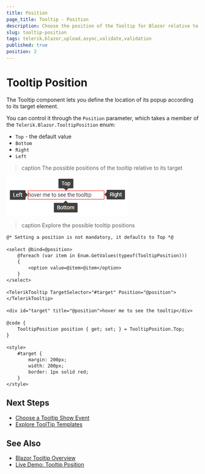 ```yaml
---
title: Position
page_title: Tooltip - Position
description: Choose the position of the Tooltip for Blazor relative to its target.
slug: tooltip-position
tags: telerik,blazor,upload,async,validate,validation
published: true
position: 2
---
```


# Tooltip Position

The Tooltip component lets you define the location of its popup according to its target element.

You can control it through the `Position` parameter, which takes a member of the `Telerik.Blazor.TooltipPosition` enum:
* `Top` - the default value
* `Bottom`
* `Right`
* `Left`

>caption The possible positions of the tooltip relative to its target

![tooltip positions](images/tooltip-positions.png)

>caption Explore the possible tooltip positions

````RAZOR
@* Setting a position is not mandatory, it defaults to Top *@

<select @bind=@position>
    @foreach (var item in Enum.GetValues(typeof(TooltipPosition)))
    {
        <option value=@item>@item</option>
    }
</select>

<TelerikTooltip TargetSelector="#target" Position="@position">
</TelerikTooltip>

<div id="target" title="@position">hover me to see the tooltip</div>

@code {
    TooltipPosition position { get; set; } = TooltipPosition.Top;
}

<style>
    #target {
        margin: 200px;
        width: 200px;
        border: 1px solid red;
    }
</style>
````

## Next Steps

* [Choose a Tooltip Show Event](slug://tooltip-show-event)
* [Explore ToolTip Templates](slug://tooltip-template)

## See Also

* [Blazor Tooltip Overview](slug://tooltip-overview)
* [Live Demo: Tooltip Position](https://demos.telerik.com/blazor-ui/tooltip/position)
